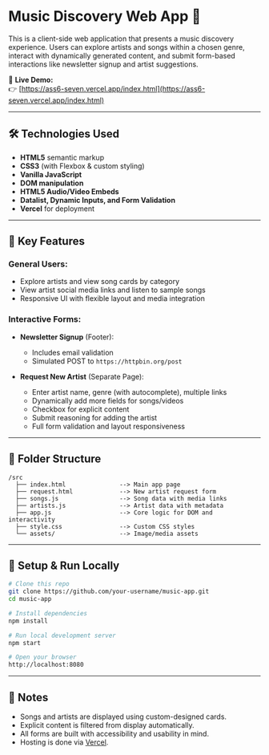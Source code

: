 # Music Discovery Web App 🎵

This is a client-side web application that presents a music discovery experience. Users can explore artists and songs within a chosen genre, interact with dynamically generated content, and submit form-based interactions like newsletter signup and artist suggestions.

🔗 **Live Demo:**  
👉 [https://ass6-seven.vercel.app/index.html](https://ass6-seven.vercel.app/index.html)

---

## 🛠️ Technologies Used

- **HTML5** semantic markup
- **CSS3** (with Flexbox & custom styling)
- **Vanilla JavaScript**
- **DOM manipulation**
- **HTML5 Audio/Video Embeds**
- **Datalist, Dynamic Inputs, and Form Validation**
- **Vercel** for deployment

---

## 🔐 Key Features

### General Users:
- Explore artists and view song cards by category
- View artist social media links and listen to sample songs
- Responsive UI with flexible layout and media integration

### Interactive Forms:
- **Newsletter Signup** (Footer):
  - Includes email validation
  - Simulated POST to `https://httpbin.org/post`

- **Request New Artist** (Separate Page):
  - Enter artist name, genre (with autocomplete), multiple links
  - Dynamically add more fields for songs/videos
  - Checkbox for explicit content
  - Submit reasoning for adding the artist
  - Full form validation and layout responsiveness

---

## 📂 Folder Structure

```
/src
  ├── index.html               --> Main app page
  ├── request.html             --> New artist request form
  ├── songs.js                 --> Song data with media links
  ├── artists.js               --> Artist data with metadata
  ├── app.js                   --> Core logic for DOM and interactivity
  ├── style.css                --> Custom CSS styles
  └── assets/                  --> Image/media assets
```

---

## 🚀 Setup & Run Locally

```bash
# Clone this repo
git clone https://github.com/your-username/music-app.git
cd music-app

# Install dependencies
npm install

# Run local development server
npm start

# Open your browser
http://localhost:8080
```

---

## 📌 Notes

- Songs and artists are displayed using custom-designed cards.
- Explicit content is filtered from display automatically.
- All forms are built with accessibility and usability in mind.
- Hosting is done via [Vercel](https://vercel.com).
